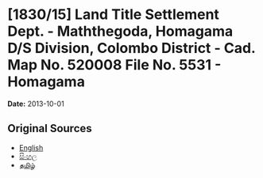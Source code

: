 # [1830/15] Land Title Settlement Dept. - Maththegoda, Homagama D/S Division, Colombo District - Cad. Map No. 520008 File No. 5531 - Homagama

**Date:** 2013-10-01

## Original Sources

- [English](https://documents.gov.lk/view/extra-gazettes/2013/10/1830-15_E.pdf)
- [සිංහල](https://documents.gov.lk/view/extra-gazettes/2013/10/1830-15_S.pdf)
- [தமிழ்](https://documents.gov.lk/view/extra-gazettes/2013/10/1830-15_T.pdf)
